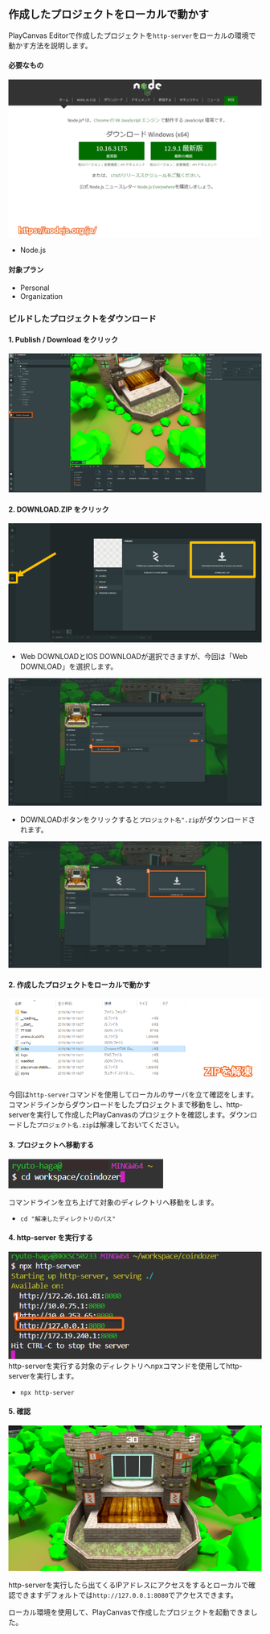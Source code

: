 ## 作成したプロジェクトをローカルで動かす

PlayCanvas Editorで作成したプロジェクトを`http-server`をローカルの環境で動かす方法を説明します。

#### 必要なもの

![](/assets/node.png)

- Node.js

#### 対象プラン

- Personal
- Organization

### ビルドしたプロジェクトをダウンロード

#### 1. Publish / Download をクリック

![](/assets/pbd.png)

#### 2. DOWNLOAD.ZIP をクリック

![](/assets/b3.png)

* Web DOWNLOADとIOS DOWNLOADが選択できますが、今回は「Web DOWNLOAD」を選択します。

![](/assets/webd.png)

* DOWNLOADボタンをクリックすると`プロジェクト名".zip`がダウンロードされます。

![](/assets/zipd.png)

#### 2. 作成したプロジェクトをローカルで動かす

![](/assets/zipk.png)

今回は`http-server`コマンドを使用してローカルのサーバを立て確認をします。コマンドラインからダウンロードをしたプロジェクトまで移動をし、http-serverを実行して作成したPlayCanvasのプロジェクトを確認します。ダウンロードした`プロジェクト名.zip`は解凍しておいてください。

#### 3. プロジェクトへ移動する

![](/assets/cd.png)

コマンドラインを立ち上げて対象のディレクトリへ移動をします。
* `cd "解凍したディレクトリのパス"`

#### 4. http-server を実行する

![](/assets/local.png)
http-serverを実行する対象のディレクトリへnpxコマンドを使用してhttp-serverを実行します。
* `npx http-server`

#### 5. 確認

![](/assets/localsystem.png)

http-serverを実行したら出てくるIPアドレスにアクセスをするとローカルで確認できますデフォルトでは`http://127.0.0.1:8080`でアクセスできます。

ローカル環境を使用して、PlayCanvasで作成したプロジェクトを起動できました。
